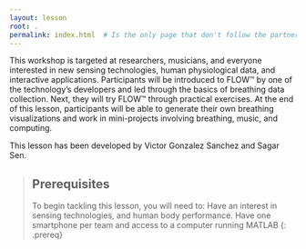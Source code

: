 ```yaml
---
layout: lesson
root: .
permalink: index.html  # Is the only page that don't follow the partner /:path/index.html
---
```

This workshop is targeted at researchers, musicians, and everyone interested in new sensing technologies, human physiological data, and interactive applications. Participants will be introduced to FLOW™ by one of the technology’s developers and led through the basics of breathing data collection. Next, they will try FLOW™ through practical exercises. 
At the end of this lesson, participants will be able to generate their own breathing visualizations and work in mini-projects involving breathing, music, and computing.

This lesson has been developed by Victor Gonzalez Sanchez and Sagar Sen.

> ## Prerequisites
>
> To begin tackling this lesson, you will need to:
  Have an interest in sensing technologies, and human body performance.
  Have one smartphone per team and access to a computer running MATLAB
{: .prereq}
